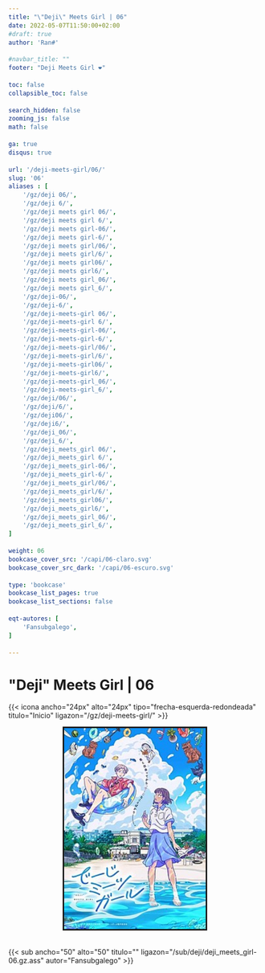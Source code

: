```yaml
---
title: "\"Deji\" Meets Girl | 06"
date: 2022-05-07T11:50:00+02:00
#draft: true
author: 'Ran#'

#navbar_title: ""
footer: "Deji Meets Girl ❤️"

toc: false
collapsible_toc: false

search_hidden: false
zooming_js: false
math: false

ga: true
disqus: true

url: '/deji-meets-girl/06/'
slug: '06'
aliases : [
    '/gz/deji 06/',
    '/gz/deji 6/',
    '/gz/deji meets girl 06/',
    '/gz/deji meets girl 6/',
    '/gz/deji meets girl-06/',
    '/gz/deji meets girl-6/',
    '/gz/deji meets girl/06/',
    '/gz/deji meets girl/6/',
    '/gz/deji meets girl06/',
    '/gz/deji meets girl6/',
    '/gz/deji meets girl_06/',
    '/gz/deji meets girl_6/',
    '/gz/deji-06/',
    '/gz/deji-6/',
    '/gz/deji-meets-girl 06/',
    '/gz/deji-meets-girl 6/',
    '/gz/deji-meets-girl-06/',
    '/gz/deji-meets-girl-6/',
    '/gz/deji-meets-girl/06/',
    '/gz/deji-meets-girl/6/',
    '/gz/deji-meets-girl06/',
    '/gz/deji-meets-girl6/',
    '/gz/deji-meets-girl_06/',
    '/gz/deji-meets-girl_6/',
    '/gz/deji/06/',
    '/gz/deji/6/',
    '/gz/deji06/',
    '/gz/deji6/',
    '/gz/deji_06/',
    '/gz/deji_6/',
    '/gz/deji_meets_girl 06/',
    '/gz/deji_meets_girl 6/',
    '/gz/deji_meets_girl-06/',
    '/gz/deji_meets_girl-6/',
    '/gz/deji_meets_girl/06/',
    '/gz/deji_meets_girl/6/',
    '/gz/deji_meets_girl06/',
    '/gz/deji_meets_girl6/',
    '/gz/deji_meets_girl_06/',
    '/gz/deji_meets_girl_6/',
]

weight: 06
bookcase_cover_src: '/capi/06-claro.svg'
bookcase_cover_src_dark: '/capi/06-escuro.svg'

type: 'bookcase'
bookcase_list_pages: true
bookcase_list_sections: false

eqt-autores: [
    'Fansubgalego',
]

---
```


# "Deji" Meets Girl | 06

{{< icona ancho="24px" alto="24px" tipo="frecha-esquerda-redondeada" titulo="Inicio" ligazon="/gz/deji-meets-girl/" >}}

<div style="text-align: center">
    <img style="border: 3px solid currentColor" height=400 title="deji meets girl" alt="deji meets girl" src="/portada/deji_meets_girl.jpg">
</div>

<br>

{{< sub ancho="50" alto="50" titulo="" ligazon="/sub/deji/deji_meets_girl-06.gz.ass" autor="Fansubgalego" >}}

